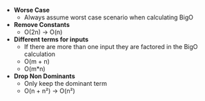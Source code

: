 - **Worse Case**
	- Always assume worst case scenario when calculating BigO
- **Remove Constants**
	- O(2n) -> O(n)
- **Different terms for inputs**
	-  If there are more than one input they are factored in the BigO calculation
	- O(m + n)
	- O(m*n)
- **Drop Non Dominants**
	- Only keep the dominant term
	- O(n + n²) -> O(n²)
